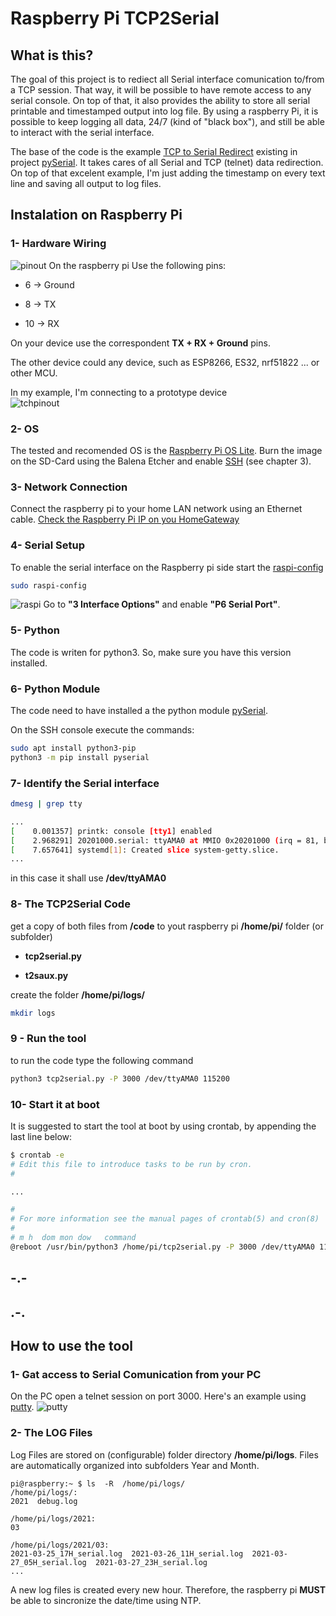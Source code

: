# Raspberry Pi TCP2Serial

## What is this?

The goal of this project is to rediect all Serial interface comunication to/from a TCP session.
That way, it will be possible to have remote access to any serial console.
On top of that, it also provides the ability to store all serial printable and timestamped output into log file.
By using a raspberry Pi, it is possible to keep logging all data, 24/7 (kind of "black box"), and still be able to interact with the serial interface.  

The base of the code is the example [TCP to Serial Redirect](https://github.com/pyserial/pyserial/blob/master/examples/tcp_serial_redirect.py) existing in project [pySerial](https://github.com/pyserial/pyserial).
It takes cares of all Serial and TCP (telnet) data redirection.
On top of that excelent example, I'm just adding the timestamp on every text line and saving all output to log files.

## Instalation on Raspberry Pi

### 1- Hardware Wiring

![pinout](https://raw.githubusercontent.com/albkirk/TCP2Serial/main/images/GPIO-Pinout-Diagram-2.png)
On the raspberry pi
Use the following pins:

- 6 -> Ground

- 8 -> TX

- 10 -> RX

On your device use the correspondent  **TX + RX + Ground**  pins.

The other device could any device, such as ESP8266, ES32, nrf51822 ... or other MCU.

In my example, I'm connecting to a prototype device  
![tchpinout](https://raw.githubusercontent.com/albkirk/TCP2Serial/main/images/tchpinout.jpg)

### 2- OS

The tested and recomended OS is the [Raspberry Pi OS Lite](https://www.raspberrypi.org/software/operating-systems/).
Burn the image on the SD-Card using the Balena Etcher and enable [SSH](https://www.raspberrypi.org/documentation/remote-access/ssh/README.md) (see chapter 3).

### 3- Network Connection

Connect the raspberry pi to your home LAN network using an Ethernet cable.
[Check the Raspberry Pi IP on you HomeGateway](https://www.raspberrypi.org/documentation/remote-access/ip-address.md)

### 4- Serial Setup

To enable the serial interface on the Raspberry pi side start the [raspi-config](https://www.raspberrypi.org/documentation/configuration/raspi-config.md)

```bash
sudo raspi-config
```

![raspi](https://raw.githubusercontent.com/albkirk/TCP2Serial/main/images/raspi-config.png)
Go to **"3 Interface Options"**  and enable **"P6 Serial Port"**.

### 5- Python

The code is writen for python3. So, make sure you have this version installed.

### 6- Python Module

The code need to have installed a the python module [pySerial](https://github.com/pyserial/pyserial).

On the SSH console execute the commands:

```bash
sudo apt install python3-pip
python3 -m pip install pyserial
```

### 7- Identify the Serial interface

```bash
dmesg | grep tty
```

```bash
...
[    0.001357] printk: console [tty1] enabled
[    2.968291] 20201000.serial: ttyAMA0 at MMIO 0x20201000 (irq = 81, base_baud = 0) is a PL011 rev2
[    7.657641] systemd[1]: Created slice system-getty.slice.
...
```

in this case it shall use **/dev/ttyAMA0**

### 8- The TCP2Serial Code

get a copy of both files from **/code** to yout raspberry pi **/home/pi/** folder (or subfolder)

- **tcp2serial.py**

- **t2saux.py**

create the folder **/home/pi/logs/**

```bash
mkdir logs
```

### 9 - Run the tool

to run the code type the following command

```bash
python3 tcp2serial.py -P 3000 /dev/ttyAMA0 115200
```

### 10- Start it at boot

It is suggested to start the tool at boot by using  crontab, by appending the last line below:

```bash
$ crontab -e
# Edit this file to introduce tasks to be run by cron.
#

...

#
# For more information see the manual pages of crontab(5) and cron(8)
#
# m h  dom mon dow   command
@reboot /usr/bin/python3 /home/pi/tcp2serial.py -P 3000 /dev/ttyAMA0 115200 2>&1 >> /home/pi/logs/debug.log

```

## -.-

## .-.

## How to use the tool

### 1- Gat access to Serial Comunication from your PC
On the PC open a telnet session on port 3000.
Here's an example using [putty](https://www.putty.org/).
![putty](https://raw.githubusercontent.com/albkirk/TCP2Serial/main/images/putty.jpg)

### 2- The LOG Files
Log Files are stored on (configurable) folder directory **/home/pi/logs**. Files are automatically organized into subfolders Year and Month.
```
pi@raspberry:~ $ ls  -R  /home/pi/logs/
/home/pi/logs/:
2021  debug.log

/home/pi/logs/2021:
03

/home/pi/logs/2021/03:
2021-03-25_17H_serial.log  2021-03-26_11H_serial.log  2021-03-27_05H_serial.log  2021-03-27_23H_serial.log
...
```

A new log files is created every new hour.
Therefore, the raspberry pi **MUST** be able to sincronize the date/time using NTP. 
